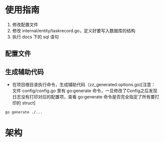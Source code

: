 # 使用指南

1. 修改配置文件
2. 修改 internal/entity/taskrecord.go，定义好要写入数据库的结构
3. 执行 docs 下的 sql 语句


## 配置文件


## 生成辅助代码
- 在项目根目录执行命令，生成辅助代码（zz_generated.options.go)[注意：文件 config/config.go 里有 go:generate 命令，一旦修改了Config之后发现日志没有打印对应的配置项，查看 go:generate 命令是否完全指定了所有要打印的 struct]
```shell
go generate ./...
```

# 架构
